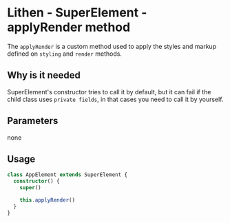 # Lithen - SuperElement - applyRender method

The `applyRender` is a custom method used to apply the styles and markup defined on `styling` and `render` methods.

## Why is it needed
SuperElement's constructor tries to call it by default, but it can fail if the child class uses
`private fields`, in that cases you need to call it by yourself.

## Parameters
none

## Usage
```ts
class AppElement extends SuperElement {
  constructor() {
    super()

    this.applyRender()
  }
}
```
